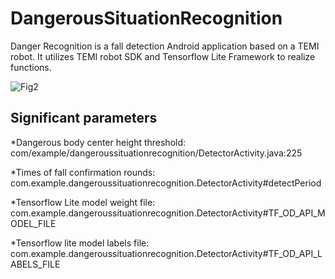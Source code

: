 # DangerousSituationRecognition

Danger Recognition is a fall detection Android application based on a TEMI robot. It utilizes TEMI robot SDK and Tensorflow Lite Framework to realize functions. 

![Fig2](https://user-images.githubusercontent.com/57375920/117052949-572db180-ace6-11eb-9969-22946a00e036.jpeg)


## Significant parameters
*Dangerous body center height threshold: com/example/dangeroussituationrecognition/DetectorActivity.java:225

*Times of fall confirmation rounds:  com.example.dangeroussituationrecognition.DetectorActivity#detectPeriod

*Tensorflow Lite model weight file:  com.example.dangeroussituationrecognition.DetectorActivity#TF_OD_API_MODEL_FILE

*Tensorflow lite model labels file:  com.example.dangeroussituationrecognition.DetectorActivity#TF_OD_API_LABELS_FILE

